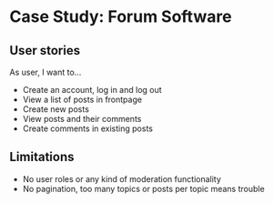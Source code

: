 # Case Study: Forum Software

## User stories
As user, I want to...
* Create an account, log in and log out
* View a list of posts in frontpage
* Create new posts
* View posts and their comments
* Create comments in existing posts

## Limitations
* No user roles or any kind of moderation functionality
* No pagination, too many topics or posts per topic means trouble